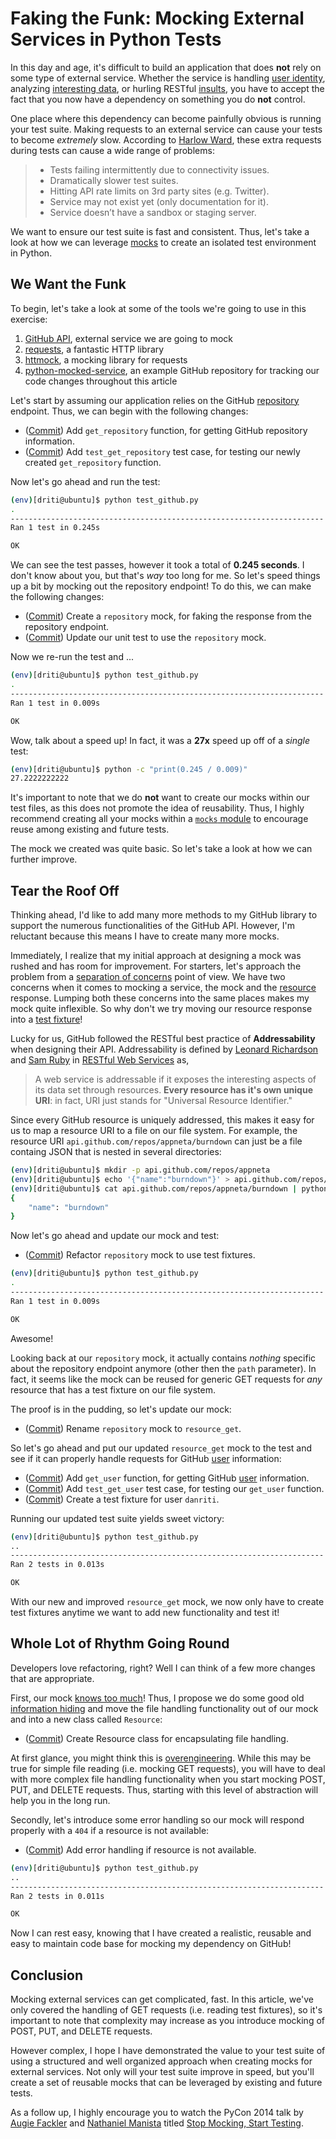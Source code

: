 # Faking the Funk: Mocking External Services in Python Tests

In this day and age, it's difficult to build an application that does **not**
rely on some type of external service. Whether the service is handling
[user identity][1], analyzing [interesting data][2], or hurling RESTful
[insults][3], you have to accept the fact that you now have a dependency on
something you do **not** control.

One place where this dependency can become painfully obvious is running your
test suite. Making requests to an external service can cause your tests
to become *extremely* slow. According to [Harlow Ward][6], these extra requests
during tests can cause a wide range of problems:

> - Tests failing intermittently due to connectivity issues.
> - Dramatically slower test suites.
> - Hitting API rate limits on 3rd party sites (e.g. Twitter).
> - Service may not exist yet (only documentation for it).
> - Service doesn’t have a sandbox or staging server.

We want to ensure our test suite is fast and consistent. Thus, let's take a
look at how we can leverage [mocks][38] to create an isolated test environment
in Python.

## We Want the Funk

To begin, let's take a look at some of the tools we're going to use in this
exercise:

1. [GitHub API][9], external service we are going to mock
1. [requests][7], a fantastic HTTP library
1. [httmock][8], a mocking library for requests
1. [python-mocked-service][37], an example GitHub repository for tracking our
   code changes throughout this article

Let's start by assuming our application relies on the GitHub [repository][14]
endpoint. Thus, we can begin with the following changes:

- ([Commit][10]) Add `get_repository` function, for getting GitHub repository
  information.
- ([Commit][11]) Add `test_get_repository` test case, for testing our newly
  created `get_repository` function.

Now let's go ahead and run the test:

```bash
(env)[driti@ubuntu]$ python test_github.py
.
----------------------------------------------------------------------
Ran 1 test in 0.245s

OK
```

We can see the test passes, however it took a total of **0.245 seconds**. I
don't know about you, but that's *way* too long for me. So let's speed things up a
bit by mocking out the repository endpoint! To do this, we can make the
following changes:

- ([Commit][12]) Create a `repository` mock, for faking the response from the
  repository endpoint.
- ([Commit][13]) Update our unit test to use the `repository` mock.

Now we re-run the test and ...

```bash
(env)[driti@ubuntu]$ python test_github.py
.
----------------------------------------------------------------------
Ran 1 test in 0.009s

OK
```

Wow, talk about a speed up! In fact, it was a **27x** speed up off of a *single*
test:

```bash
(env)[driti@ubuntu]$ python -c "print(0.245 / 0.009)"
27.2222222222
```

It's important to note that we do **not** want to create our mocks within our
test files, as this does not promote the idea of reusability. Thus, I highly
recommend creating all your mocks within a [`mocks` module][36] to encourage
reuse among existing and future tests.

The mock we created was quite basic. So let's take a look at how we can further
improve.

## Tear the Roof Off

Thinking ahead, I'd like to add many more methods to my GitHub library to
support the numerous functionalities of the GitHub API. However, I'm reluctant
because this means I have to create many more mocks.

Immediately, I realize that my initial approach at designing a mock was rushed
and has room for improvement. For starters, let's approach the problem from
a [separation of concerns][15] point of view. We have two concerns when it comes
to mocking a service, the mock and the [resource][18] response. Lumping both these
concerns into the same places makes my mock quite inflexible. So why don't we
try moving our resource response into a [test fixture][17]!

Lucky for us, GitHub followed the RESTful best practice of **Addressability** when
designing their API. Addressability is defined by [Leonard Richardson][20] and
[Sam Ruby][21] in [RESTful Web Services][19] as,

> A web service is addressable if it exposes the interesting aspects of its data
set through resources. **Every resource has it's own unique URI**: in fact,
URI just stands for "Universal Resource Identifier."

Since every GitHub resource is uniquely addressed, this makes it easy for us to
map a resource URI to a file on our file system. For example, the resource URI
`api.github.com/repos/appneta/burndown` can just be a file containg JSON that is
nested in several directories:

```bash
(env)[driti@ubuntu]$ mkdir -p api.github.com/repos/appneta
(env)[driti@ubuntu]$ echo '{"name":"burndown"}' > api.github.com/repos/appneta/burndown
(env)[driti@ubuntu]$ cat api.github.com/repos/appneta/burndown | python -m json.tool
{
    "name": "burndown"
}
```

Now let's go ahead and update our mock and test:

- ([Commit][22]) Refactor `repository` mock to use test fixtures.

```bash
(env)[driti@ubuntu]$ python test_github.py
.
----------------------------------------------------------------------
Ran 1 test in 0.009s

OK
```

Awesome!

Looking back at our `repository` mock, it actually contains *nothing* specific
about the repository endpoint anymore (other then the `path` parameter). In fact,
it seems like the mock can be reused for generic GET requests for *any* resource
that has a test fixture on our file system.

The proof is in the pudding, so let's update our mock:

- ([Commit][25]) Rename `repository` mock to `resource_get`.

So let's go ahead and put our updated `resource_get` mock to the test and see
if it can properly handle requests for GitHub [user][24] information:

- ([Commit][26]) Add `get_user` function, for getting GitHub [user][24]
  information.
- ([Commit][27]) Add `test_get_user` test case, for testing our `get_user`
  function.
- ([Commit][28]) Create a test fixture for user `danriti`.

Running our updated test suite yields sweet victory:

```bash
(env)[driti@ubuntu]$ python test_github.py
..
----------------------------------------------------------------------
Ran 2 tests in 0.013s

OK
```

With our new and improved `resource_get` mock, we now only have to create test
fixtures anytime we want to add new functionality and test it!

## Whole Lot of Rhythm Going Round

Developers love refactoring, right? Well I can think of a few more changes that
are appropriate.

First, our mock [knows too much][29]! Thus, I propose we do some good old
[information hiding][30] and move the file handling functionality out of our
mock and into a new class called `Resource`:

- ([Commit][31]) Create Resource class for encapsulating file handling.

At first glance, you might think this is [overengineering][39]. While this may
be true for simple file reading (i.e. mocking GET requests), you will have to
deal with more complex file handling functionality when you start mocking POST,
PUT, and DELETE requests. Thus, starting with this level of abstraction will
help you in the long run.

Secondly, let's introduce some error handling so our mock will respond properly
with a `404` if a resource is not available:

- ([Commit][32]) Add error handling if resource is not available.

```bash
(env)[driti@ubuntu]$ python test_github.py
..
----------------------------------------------------------------------
Ran 2 tests in 0.011s

OK
```

Now I can rest easy, knowing that I have created a realistic, reusable and easy
to maintain code base for mocking my dependency on GitHub!

## Conclusion

Mocking external services can get complicated, fast. In this article, we've only
covered the handling of GET requests (i.e. reading test fixtures), so it's
important to note that complexity may increase as you introduce mocking of
POST, PUT, and DELETE requests.

However complex, I hope I have demonstrated the value to your test suite of
using a structured and well organized approach when creating mocks for external
services. Not only will your test suite improve in speed, but you'll create a
set of reusable mocks that can be leveraged by existing and future tests.

As a follow up, I highly encourage you to watch the PyCon 2014 talk by
[Augie Fackler][33] and [Nathaniel Manista][34] titled
[Stop Mocking, Start Testing][35].


[1]: https://dev.twitter.com/docs/auth
[2]: https://developer.github.com/v3/issues/
[3]: http://foaas.herokuapp.com/
[4]: http://blog.codinghorror.com/the-prototype-pitfall/
[5]: https://twitter.com/futuresanta
[6]: http://robots.thoughtbot.com/how-to-stub-external-services-in-tests
[7]: http://docs.python-requests.org/
[8]: https://github.com/patrys/httmock
[9]: https://developer.github.com/v3/
[10]: https://github.com/danriti/python-mocked-service/commit/c97eb466131c66cd3daf0b4c5e0014a5a4756bb0
[11]: https://github.com/danriti/python-mocked-service/commit/5003a893b1c52b662d4618a754e921e857e65f9f
[12]: https://github.com/danriti/python-mocked-service/commit/5c69623d77bbe5780d5d68dbc5e85bba08ae3770
[13]: https://github.com/danriti/python-mocked-service/commit/332f03211dbe307b8dcce9b11f7e939f54262276
[14]: https://developer.github.com/v3/repos/#get
[15]: http://en.wikipedia.org/wiki/Separation_of_concerns
[16]: http://en.wikipedia.org/wiki/Model%E2%80%93view%E2%80%93controller
[17]: http://en.wikipedia.org/wiki/Test_fixture#Software
[18]: http://en.wikipedia.org/wiki/Web_resource
[19]: http://shop.oreilly.com/product/9780596529260.do
[20]: https://twitter.com/leonardr
[21]: https://twitter.com/samruby
[22]: https://github.com/danriti/python-mocked-service/commit/b8304d3a6e7225b2e2d2d9bdf3a7c623f095fba0
[23]: https://www.youtube.com/watch?v=zt6IyMYcyZk
[24]: https://developer.github.com/v3/users/#get-a-single-user
[25]: https://github.com/danriti/python-mocked-service/commit/f4e91a12fc401dd7f39f96a315e4eab19e8b115f
[26]: https://github.com/danriti/python-mocked-service/commit/9c7cad198d0e2eed8053198c08fe12f093ad17f5
[27]: https://github.com/danriti/python-mocked-service/commit/95e2c572fba2b7eec5bf6492876906b22c98e441
[28]: https://github.com/danriti/python-mocked-service/commit/c4f45acd4e29beff06b410892324c041f494641d
[29]: https://github.com/danriti/python-mocked-service/blob/f4e91a12fc401dd7f39f96a315e4eab19e8b115f/mocks/github.py#L20-L21
[30]: http://en.wikipedia.org/wiki/Information_hiding
[31]: https://github.com/danriti/python-mocked-service/commit/7fc95b4a8a53b5555ccef529271aaca76fd3cf8e
[32]: https://github.com/danriti/python-mocked-service/commit/40a4ef112e11cba668b4d62f528e98b50d0041cd
[33]: https://twitter.com/durin42
[34]: https://plus.google.com/+NathanielManista
[35]: http://www.youtube.com/watch?v=Xu5EhKVZdV8
[36]: https://github.com/danriti/python-mocked-service/tree/master/mocks
[37]: https://github.com/danriti/python-mocked-service
[38]: http://en.wikipedia.org/wiki/Mock_object
[39]: http://en.wikipedia.org/wiki/Overengineering
